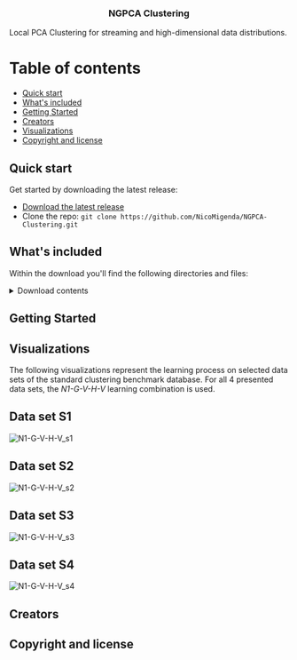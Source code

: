 <h3 align="center">NGPCA Clustering</h3>
Local PCA Clustering for streaming and high-dimensional data distributions.

# Table of contents
- [Quick start](#quick-start)
- [What's included](#whats-included)
- [Getting Started](#getting-started)
- [Creators](#creators)
- [Visualizations](#visualizations)
- [Copyright and license](#copyright-and-license)

## Quick start

Get started by downloading the latest release:

- [Download the latest release](https://github.com/NicoMigenda/NGPCA-Clustering/archive/refs/tags/NGPCA.zip)
- Clone the repo: `git clone https://github.com/NicoMigenda/NGPCA-Clustering.git`

## What's included

Within the download you'll find the following directories and files:
<details>
  <summary>Download contents</summary>
  ```text
|-- Extra_Functions/
|   |-- Init.m
|   |-- centroidIndexMeasure.m
|   |-- drawupdate.m
|   |-- makegif.m
|   |-- memAloc.m
|   |-- normalizedmi.m
|   |-- pickDataset.m
|   |-- plot_ellipse.m
|   |-- saveNet.m
|   `-- unitInit.m
|-- NGPCA_Functions/
|   |-- DOE_DistanceMeasures.m
|   |-- eforrlsa.m
|   |-- init_benchmark.m
|   |-- normalizedmi.m
|   |-- pickDataset.m
|   |-- plot_ellipse.m
|   |-- potentialFunctions.m
|   |-- saveNet.m
|   |-- set_data_distribution.m
|   |-- unit_adaptation.m
|   |-- unit_ranking_order.m
|   |-- vconstTest.m
|   `-- vconstpot.m
|-- NGPCA_Learningrate.m
|-- README.md
|-- Results/
|   |-- V_hard/
|   |   |-- a1_with_gt_V_hard_AR.mat
|   |   |-- a1_with_gt_V_hard_H.mat
|   |   |-- a1_with_gt_V_hard_N.mat
|   |   |-- a1_with_gt_V_hard_VRR.mat
|   |   |-- a2_with_gt_V_hard_AR.mat
|   |   |-- a2_with_gt_V_hard_H.mat
|   |   |-- a2_with_gt_V_hard_N.mat
|   |   |-- a2_with_gt_V_hard_VRR.mat
|   |   |-- a3_with_gt_V_hard_AR.mat
|   |   |-- a3_with_gt_V_hard_H.mat
|   |   |-- a3_with_gt_V_hard_N.mat
|   |   |-- a3_with_gt_V_hard_VRR.mat
|   |   |-- b1_with_gt_V_hard_AR.mat
|   |   |-- b1_with_gt_V_hard_H.mat
|   |   |-- b1_with_gt_V_hard_N.mat
|   |   |-- b1_with_gt_V_hard_VRR.mat
|   |   |-- b2_with_gt_V_hard_AR.mat
|   |   |-- b2_with_gt_V_hard_H.mat
|   |   |-- b2_with_gt_V_hard_N.mat
|   |   |-- b2_with_gt_V_hard_VRR.mat
|   |   |-- b3_with_gt_V_hard_AR.mat
|   |   |-- b3_with_gt_V_hard_H.mat
|   |   |-- b3_with_gt_V_hard_N.mat
|   |   |-- b3_with_gt_V_hard_VRR.mat
|   |   |-- h1024_with_gt_V_hard_AR.mat
|   |   |-- h1024_with_gt_V_hard_H.mat
|   |   |-- h1024_with_gt_V_hard_N.mat
|   |   |-- h1024_with_gt_V_hard_VRR.mat
|   |   |-- h128_with_gt_V_hard_AR.mat
|   |   |-- h128_with_gt_V_hard_H.mat
|   |   |-- h128_with_gt_V_hard_N.mat
|   |   |-- h128_with_gt_V_hard_VRR.mat
|   |   |-- h256_with_gt_V_hard_AR.mat
|   |   |-- h256_with_gt_V_hard_H.mat
|   |   |-- h256_with_gt_V_hard_N.mat
|   |   |-- h256_with_gt_V_hard_VRR.mat
|   |   |-- h32_with_gt_V_hard_AR.mat
|   |   |-- h32_with_gt_V_hard_H.mat
|   |   |-- h32_with_gt_V_hard_N.mat
|   |   |-- h32_with_gt_V_hard_VRR.mat
|   |   |-- h512_with_gt_V_hard_AR.mat
|   |   |-- h512_with_gt_V_hard_H.mat
|   |   |-- h512_with_gt_V_hard_N.mat
|   |   |-- h512_with_gt_V_hard_VRR.mat
|   |   |-- h64_with_gt_V_hard_AR.mat
|   |   |-- h64_with_gt_V_hard_H.mat
|   |   |-- h64_with_gt_V_hard_N.mat
|   |   |-- h64_with_gt_V_hard_VRR.mat
|   |   |-- s1_with_gt_V_hard_AR.mat
|   |   |-- s1_with_gt_V_hard_H.mat
|   |   |-- s1_with_gt_V_hard_N.mat
|   |   |-- s1_with_gt_V_hard_VRR.mat
|   |   |-- s2_with_gt_V_hard_AR.mat
|   |   |-- s2_with_gt_V_hard_H.mat
|   |   |-- s2_with_gt_V_hard_N.mat
|   |   |-- s2_with_gt_V_hard_VRR.mat
|   |   |-- s3_with_gt_V_hard_AR.mat
|   |   |-- s3_with_gt_V_hard_H.mat
|   |   |-- s3_with_gt_V_hard_N.mat
|   |   |-- s3_with_gt_V_hard_VRR.mat
|   |   |-- s4_with_gt_V_hard_AR.mat
|   |   |-- s4_with_gt_V_hard_H.mat
|   |   |-- s4_with_gt_V_hard_N.mat
|   |   |-- s4_with_gt_V_hard_VRR.mat
|   |   |-- u1_with_gt_V_hard_AR.mat
|   |   |-- u1_with_gt_V_hard_H.mat
|   |   |-- u1_with_gt_V_hard_N.mat
|   |   `-- u1_with_gt_V_hard_VRR.mat
|   |-- V_soft/
|   |   |-- a1_with_gt_V_soft_AR.mat
|   |   |-- a1_with_gt_V_soft_H.mat
|   |   |-- a1_with_gt_V_soft_N.mat
|   |   |-- a1_with_gt_V_soft_VRR.mat
|   |   |-- a2_with_gt_V_soft_AR.mat
|   |   |-- a2_with_gt_V_soft_H.mat
|   |   |-- a2_with_gt_V_soft_N.mat
|   |   |-- a2_with_gt_V_soft_VRR.mat
|   |   |-- a3_with_gt_V_soft_AR.mat
|   |   |-- a3_with_gt_V_soft_H.mat
|   |   |-- a3_with_gt_V_soft_N.mat
|   |   |-- a3_with_gt_V_soft_VRR.mat
|   |   |-- b1_with_gt_V_soft_AR.mat
|   |   |-- b1_with_gt_V_soft_H.mat
|   |   |-- b1_with_gt_V_soft_N.mat
|   |   |-- b1_with_gt_V_soft_VRR.mat
|   |   |-- b2_with_gt_V_soft_AR.mat
|   |   |-- b2_with_gt_V_soft_H.mat
|   |   |-- b2_with_gt_V_soft_N.mat
|   |   |-- b2_with_gt_V_soft_VRR.mat
|   |   |-- b3_with_gt_V_soft_AR.mat
|   |   |-- b3_with_gt_V_soft_H.mat
|   |   |-- b3_with_gt_V_soft_N.mat
|   |   |-- b3_with_gt_V_soft_VRR.mat
|   |   |-- h1024_with_gt_V_soft_AR.mat
|   |   |-- h1024_with_gt_V_soft_H.mat
|   |   |-- h1024_with_gt_V_soft_N.mat
|   |   |-- h1024_with_gt_V_soft_VRR.mat
|   |   |-- h128_with_gt_V_soft_AR.mat
|   |   |-- h128_with_gt_V_soft_H.mat
|   |   |-- h128_with_gt_V_soft_N.mat
|   |   |-- h128_with_gt_V_soft_VRR.mat
|   |   |-- h256_with_gt_V_soft_AR.mat
|   |   |-- h256_with_gt_V_soft_H.mat
|   |   |-- h256_with_gt_V_soft_N.mat
|   |   |-- h256_with_gt_V_soft_VRR.mat
|   |   |-- h32_with_gt_V_soft_AR.mat
|   |   |-- h32_with_gt_V_soft_H.mat
|   |   |-- h32_with_gt_V_soft_N.mat
|   |   |-- h32_with_gt_V_soft_VRR.mat
|   |   |-- h512_with_gt_V_soft_AR.mat
|   |   |-- h512_with_gt_V_soft_H.mat
|   |   |-- h512_with_gt_V_soft_N.mat
|   |   |-- h512_with_gt_V_soft_VRR.mat
|   |   |-- h64_with_gt_V_soft_AR.mat
|   |   |-- h64_with_gt_V_soft_H.mat
|   |   |-- h64_with_gt_V_soft_N.mat
|   |   |-- h64_with_gt_V_soft_VRR.mat
|   |   |-- s1_with_gt_V_soft_AR.mat
|   |   |-- s1_with_gt_V_soft_H.mat
|   |   |-- s1_with_gt_V_soft_N.mat
|   |   |-- s1_with_gt_V_soft_VRR.mat
|   |   |-- s2_with_gt_V_soft_AR.mat
|   |   |-- s2_with_gt_V_soft_H.mat
|   |   |-- s2_with_gt_V_soft_N.mat
|   |   |-- s2_with_gt_V_soft_VRR.mat
|   |   |-- s3_with_gt_V_soft_AR.mat
|   |   |-- s3_with_gt_V_soft_H.mat
|   |   |-- s3_with_gt_V_soft_N.mat
|   |   |-- s3_with_gt_V_soft_VRR.mat
|   |   |-- s4_with_gt_V_soft_AR.mat
|   |   |-- s4_with_gt_V_soft_H.mat
|   |   |-- s4_with_gt_V_soft_N.mat
|   |   |-- s4_with_gt_V_soft_VRR.mat
|   |   |-- u1_with_gt_V_soft_AR.mat
|   |   |-- u1_with_gt_V_soft_H.mat
|   |   |-- u1_with_gt_V_soft_N.mat
|   |   `-- u1_with_gt_V_soft_VRR.mat
|   `-- gif/
|       |-- a1_G_AR_S_V.gif
|       |-- a3_G_AR_S_V.gif
|       |-- h3_G_AR_S_V.gif
|       |-- rl_G_AR_S_V.gif
|       |-- s1_G_AR_S_V.gif
|       `-- s4_G_AR_S_V.gif
`-- data sets/
    |-- a1-label.pa
    |-- a1.mat
    |-- a1_with_gt.mat
    |-- a2-label.pa
    |-- a2.mat
    |-- a2_with_gt.mat
    |-- a3-label.pa
    |-- a3.mat
    |-- a3_with_gt.mat
    |-- b1-label.pa
    |-- b1_with_gt.mat
    |-- b2-label.pa
    |-- b2_with_gt.mat
    |-- b3_with_gt.mat
    |-- gaussian.mat
    |-- h1024-label.pa
    |-- h1024_with_gt.mat
    |-- h128-label.pa
    |-- h128_with_gt.mat
    |-- h256-label.pa
    |-- h256_with_gt.mat
    |-- h32-label.pa
    |-- h32_with_gt.mat
    |-- h512-label.pa
    |-- h512_with_gt.mat
    |-- h64-label.pa
    |-- h64_with_gt.mat
    |-- rls.mat
    |-- s1-label.pa
    |-- s1.mat
    |-- s1_with_gt.mat
    |-- s2-label.pa
    |-- s2.mat
    |-- s2_with_gt.mat
    |-- s3-label.pa
    |-- s3.mat
    |-- s3_with_gt.mat
    |-- s4-label.pa
    |-- s4.mat
    |-- s4_with_gt.mat
    |-- u1-label.pa
    |-- u1_with_gt.mat
    `-- vortex.m
    ```
</details>

## Getting Started

## Visualizations
The following visualizations represent the learning process on selected data sets of the standard clustering benchmark database. For all 4 presented data sets, the *N1-G-V-H-V* learning combination is used.
## Data set S1
![N1-G-V-H-V_s1](https://github.com/NicoMigenda/NGPCA-Clustering/blob/main/visualizations/s1_NGPCAGIF.gif)
## Data set S2
![N1-G-V-H-V_s2](https://github.com/NicoMigenda/NGPCA-Clustering/blob/main/visualizations/s2_NGPCAGIF.gif)
## Data set S3
![N1-G-V-H-V_s3](https://github.com/NicoMigenda/NGPCA-Clustering/blob/main/visualizations/s3_NGPCAGIF.gif)
## Data set S4
![N1-G-V-H-V_s4](https://github.com/NicoMigenda/NGPCA-Clustering/blob/main/visualizations/s4_NGPCAGIF.gif)

## Creators

## Copyright and license